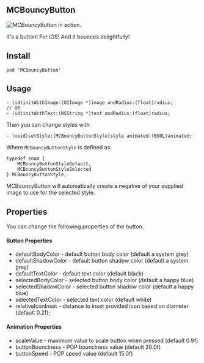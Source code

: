 ## MCBouncyButton

![MCBouncyButton in action.](https://raw.githubusercontent.com/Shrugs/MCBouncyButton/master/mcbouncybutton.gif "MCBouncyButton in action.")

It's a button! For iOS! And it bounces delightfully!

## Install

`pod 'MCBouncyButton'`

## Usage

```objc
- (id)initWithImage:(UIImage *)image andRadius:(float)radius;
// OR
- (id)initWithText:(NSString *)text andRadius:(float)radius;
```

Then you can change styles with

```objc
- (void)setStyle:(MCBouncyButtonStyle)style animated:(BOOL)animated;
```

Where `MCBouncyButtonStyle` is defined as:

```objc
typedef enum {
    MCBouncyButtonStyleDefault,
    MCBouncyButtonStyleSelected
} MCBouncyButtonStyle;
```

MCBouncyButton will automatically create a negative of your supplied image to use for the selected style.

## Properties

You can change the following properties of the button.

#### Button Properties

- defaultBodyColor - default button body color (default a system grey)
- defaultShadowColor - default button shadow color (default a system grey)
- defaultTextColor - default text color (default black)
- selectedBodyColor - selected button body color (default a happy blue)
- selectedShadowColor - selected button shadow color (default a happy blue)
- selectedTextColor - selected text color (default white)
- relativeIconInset - distance to inset provided icon based on diameter (default 0.2f);

#### Animation Properties

- scaleValue - maximum value to scale button when pressed (default 0.9f)
- buttonBounciness - POP bounciness value (default 20.0f)
- buttonSpeed - POP speed value (default 15.0f)